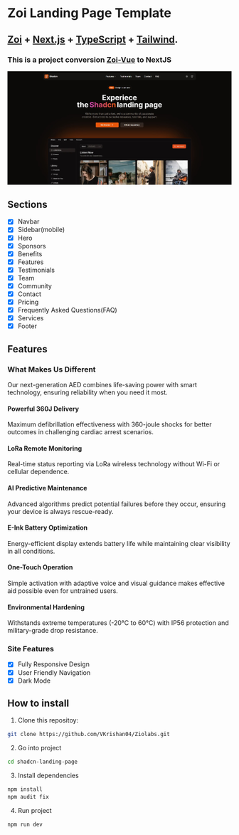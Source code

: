 # Zoi Landing Page Template
<!-- Iris	#5D3FD3	rgb(93, 63, 211) -->
## <a href="https://ui.shadcn.com/" target="_blank">Zoi</a> + <a href="https://nextjs.org/" target="_blank">Next.js</a> + <a href="https://www.typescriptlang.org/" target="_blank">TypeScript</a> + <a href="https://tailwindcss.com/" target="_blank">Tailwind</a>.

### This is a project conversion <a href="https://github.com/leoMirandaa/shadcn-vue-landing-page" target="_blank">Zoi-Vue</a> to NextJS

![Alt text](./public/demo-img.jpg)

## Sections

- [x] Navbar
- [x] Sidebar(mobile)
- [x] Hero
- [x] Sponsors
- [x] Benefits
- [x] Features
- [x] Testimonials
- [x] Team
- [x] Community
- [x] Contact
- [x] Pricing
- [x] Frequently Asked Questions(FAQ)
- [x] Services
- [x] Footer

## Features

### What Makes Us Different

Our next-generation AED combines life-saving power with smart technology, ensuring reliability when you need it most.

#### Powerful 360J Delivery
Maximum defibrillation effectiveness with 360-joule shocks for better outcomes in challenging cardiac arrest scenarios.

#### LoRa Remote Monitoring
Real-time status reporting via LoRa wireless technology without Wi-Fi or cellular dependence.

#### AI Predictive Maintenance
Advanced algorithms predict potential failures before they occur, ensuring your device is always rescue-ready.

#### E-Ink Battery Optimization
Energy-efficient display extends battery life while maintaining clear visibility in all conditions.

#### One-Touch Operation
Simple activation with adaptive voice and visual guidance makes effective aid possible even for untrained users.

#### Environmental Hardening
Withstands extreme temperatures (-20°C to 60°C) with IP56 protection and military-grade drop resistance.

### Site Features

- [x] Fully Responsive Design
- [x] User Friendly Navigation
- [x] Dark Mode

## How to install

1. Clone this repositoy:

```bash
git clone https://github.com/VKrishan04/Ziolabs.git
```

2. Go into project

```bash
cd shadcn-landing-page
```

3. Install dependencies

```bash
npm install
npm audit fix
```

4. Run project

```bash
npm run dev
```
